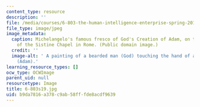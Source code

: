 ```yaml
---
content_type: resource
description: ''
file: /media/courses/6-803-the-human-intelligence-enterprise-spring-2019/b9da7816a378c9ab58fffde8acdf9639_6-803s19.jpg
file_type: image/jpeg
image_metadata:
  caption: Michelangelo's famous fresco of God's Creation of Adam, on the ceiling
    of the Sistine Chapel in Rome. (Public domain image.)
  credit: ''
  image-alt: ' A painting of a bearded man (God) touching the hand of a naked man
    (Adam).'
learning_resource_types: []
ocw_type: OCWImage
parent_uid: null
resourcetype: Image
title: 6-803s19.jpg
uid: b9da7816-a378-c9ab-58ff-fde8acdf9639
---
```

